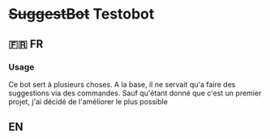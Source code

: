 # ~~SuggestBot~~ Testobot
## 🇫🇷 FR
### Usage
Ce bot sert à plusieurs choses. A la base, il ne servait qu'a faire des suggestions via des commandes. Sauf qu'étant donné que c'est un premier projet, j'ai décidé de l'améliorer le plus possible
## EN 